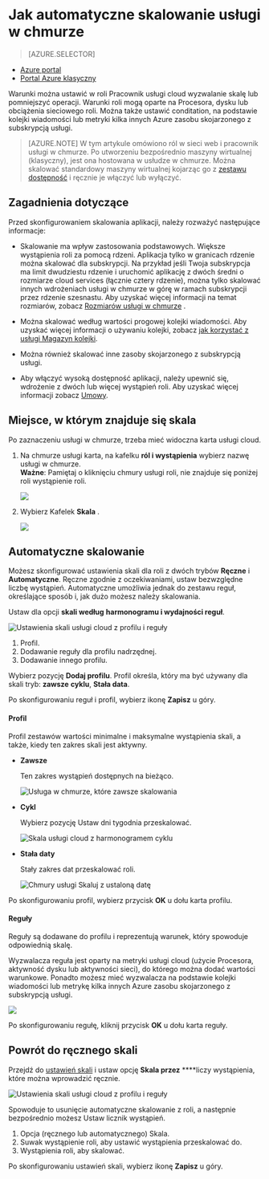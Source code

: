 <properties
    pageTitle="Automatyczne skalowanie usługi w chmurze w portalu | Microsoft Azure"
    description="Dowiedz się, jak korzystać z portalu skonfigurować automatyczne skali zasady chmury usługi sieci web rola lub pracownika w Azure."
    services="cloud-services"
    documentationCenter=""
    authors="Thraka"
    manager="timlt"
    editor=""/>

<tags
    ms.service="cloud-services"
    ms.workload="tbd"
    ms.tgt_pltfrm="na"
    ms.devlang="na"
    ms.topic="article"
    ms.date="09/06/2016"
    ms.author="adegeo"/>


# <a name="how-to-auto-scale-a-cloud-service"></a>Jak automatyczne skalowanie usługi w chmurze

> [AZURE.SELECTOR]
- [Azure portal](cloud-services-how-to-scale-portal.md)
- [Portal Azure klasyczny](cloud-services-how-to-scale.md)

Warunki można ustawić w roli Pracownik usługi cloud wyzwalanie skalę lub pomniejszyć operacji. Warunki roli mogą oparte na Procesora, dysku lub obciążenia sieciowego roli. Można także ustawić conditation, na podstawie kolejki wiadomości lub metryki kilka innych Azure zasobu skojarzonego z subskrypcją usługi.

>[AZURE.NOTE] W tym artykule omówiono ról w sieci web i pracownik usługi w chmurze. Po utworzeniu bezpośrednio maszyny wirtualnej (klasyczny), jest ona hostowana w usłudze w chmurze. Można skalować standardowy maszyny wirtualnej kojarząc go z [zestawu dostępność](../virtual-machines/virtual-machines-windows-classic-configure-availability.md) i ręcznie je włączyć lub wyłączyć.

## <a name="considerations"></a>Zagadnienia dotyczące

Przed skonfigurowaniem skalowania aplikacji, należy rozważyć następujące informacje:

- Skalowanie ma wpływ zastosowania podstawowych. Większe wystąpienia roli za pomocą rdzeni. Aplikacja tylko w granicach rdzenie można skalować dla subskrypcji. Na przykład jeśli Twoja subskrypcja ma limit dwudziestu rdzenie i uruchomić aplikację z dwóch średni o rozmiarze cloud services (łącznie cztery rdzenie), można tylko skalować innych wdrożeniach usługi w chmurze w górę w ramach subskrypcji przez rdzenie szesnastu. Aby uzyskać więcej informacji na temat rozmiarów, zobacz [Rozmiarów usługi w chmurze](cloud-services-sizes-specs.md) .

- Można skalować według wartości progowej kolejki wiadomości. Aby uzyskać więcej informacji o używaniu kolejki, zobacz [jak korzystać z usługi Magazyn kolejki](../storage/storage-dotnet-how-to-use-queues.md).

- Można również skalować inne zasoby skojarzonego z subskrypcją usługi.

- Aby włączyć wysoką dostępność aplikacji, należy upewnić się, wdrożenie z dwóch lub więcej wystąpień roli. Aby uzyskać więcej informacji zobacz [Umowy](https://azure.microsoft.com/support/legal/sla/).

## <a name="where-scale-is-located"></a>Miejsce, w którym znajduje się skala

Po zaznaczeniu usługi w chmurze, trzeba mieć widoczna karta usługi cloud.

1. Na chmurze usługi karta, na kafelku **ról i wystąpienia** wybierz nazwę usługi w chmurze.   
**Ważne**: Pamiętaj o kliknięciu chmury usługi roli, nie znajduje się poniżej roli wystąpienie roli.

    ![](./media/cloud-services-how-to-scale-portal/roles-instances.png)

2. Wybierz Kafelek **Skala** .

    ![](./media/cloud-services-how-to-scale-portal/scale-tile.png)

## <a name="automatic-scale"></a>Automatyczne skalowanie

Możesz skonfigurować ustawienia skali dla roli z dwóch trybów **Ręczne** i **Automatyczne**. Ręczne zgodnie z oczekiwaniami, ustaw bezwzględne liczbę wystąpień. Automatyczne umożliwia jednak do zestawu reguł, określające sposób i, jak dużo możesz należy skalowania.

Ustaw dla opcji **skali według** **harmonogramu i wydajności reguł**.

![Ustawienia skali usługi cloud z profilu i reguły](./media/cloud-services-how-to-scale-portal/schedule-basics.png)

1. Profil.
2. Dodawanie reguły dla profilu nadrzędnej.
3. Dodawanie innego profilu.

Wybierz pozycję **Dodaj profilu**. Profil określa, który ma być używany dla skali tryb: **zawsze** **cyklu**, **Stała data**.

Po skonfigurowaniu reguł i profil, wybierz ikonę **Zapisz** u góry.

#### <a name="profile"></a>Profil

Profil zestawów wartości minimalne i maksymalne wystąpienia skali, a także, kiedy ten zakres skali jest aktywny.

* **Zawsze**

    Ten zakres wystąpień dostępnych na bieżąco.  

    ![Usługa w chmurze, które zawsze skalowania](./media/cloud-services-how-to-scale-portal/select-always.png)
    
* **Cykl**

    Wybierz pozycję Ustaw dni tygodnia przeskalować.

    ![Skala usługi cloud z harmonogramem cyklu](./media/cloud-services-how-to-scale-portal/select-recurrence.png)
    
* **Stała daty**

    Stały zakres dat przeskalować roli.

    ![Chmury usługi Skaluj z ustaloną datę](./media/cloud-services-how-to-scale-portal/select-fixed.png)

Po skonfigurowaniu profil, wybierz przycisk **OK** u dołu karta profilu.

#### <a name="rule"></a>Reguły

Reguły są dodawane do profilu i reprezentują warunek, który spowoduje odpowiednią skalę. 

Wyzwalacza reguła jest oparty na metryki usługi cloud (użycie Procesora, aktywność dysku lub aktywności sieci), do którego można dodać wartości warunkowe. Ponadto możesz mieć wyzwalacza na podstawie kolejki wiadomości lub metrykę kilka innych Azure zasobu skojarzonego z subskrypcją usługi.

![](./media/cloud-services-how-to-scale-portal/rule-settings.png)

Po skonfigurowaniu regułę, kliknij przycisk **OK** u dołu karta reguły.

## <a name="back-to-manual-scale"></a>Powrót do ręcznego skali

Przejdź do [ustawień skali](#where-scale-is-located) i ustaw opcję **Skala przez** ****liczy wystąpienia, które można wprowadzić ręcznie.

![Ustawienia skali usługi cloud z profilu i reguły](./media/cloud-services-how-to-scale-portal/manual-basics.png)

Spowoduje to usunięcie automatyczne skalowanie z roli, a następnie bezpośrednio możesz Ustaw licznik wystąpień. 

1. Opcja (ręcznego lub automatycznego) Skala.
2. Suwak wystąpienie roli, aby ustawić wystąpienia przeskalować do.
3. Wystąpienia roli, aby skalować.

Po skonfigurowaniu ustawień skali, wybierz ikonę **Zapisz** u góry.


